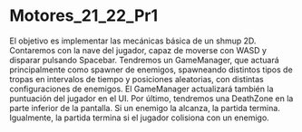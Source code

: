 # Motores_21_22_Pr1
 El objetivo es implementar las mecánicas básica de un shmup 2D. Contaremos con la nave del jugador, capaz de moverse con WASD y disparar pulsando Spacebar. Tendremos un GameManager, que actuará principalmente como spawner de enemigos, spawneando distintos tipos de tropas en intervalos de tiempo y posiciones aleatorias, con distintas configuraciones de enemigos. El GameManager actualizará también la puntuación del jugador en el UI. Por último, tendremos una DeathZone en la parte inferior de la pantalla. Si un enemigo la alcanza, la partida termina. Igualmente, la partida termina si el jugador colisiona con un enemigo.
